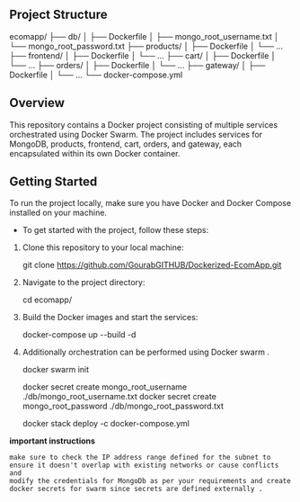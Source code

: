 ## Project Structure
ecomapp/
├── db/
│   ├── Dockerfile
│   ├── mongo_root_username.txt
│   └── mongo_root_password.txt
├── products/
│   ├── Dockerfile
│   └── ...
├── frontend/
│   ├── Dockerfile
│   └── ...
├── cart/
│   ├── Dockerfile
│   └── ...
├── orders/
│   ├── Dockerfile
│   └── ...
├── gateway/
│   ├── Dockerfile
│   └── ...
└── docker-compose.yml

## Overview
This repository contains a Docker project consisting of multiple services orchestrated using Docker Swarm. 
The project includes services for MongoDB, products, frontend, cart, orders, and gateway, each encapsulated within its own Docker container.

## Getting Started 

To run the project locally, make sure you have Docker and Docker Compose installed on your machine.

- To get started with the project, follow these steps:

1. Clone this repository to your local machine:

    
    git clone https://github.com/GourabGITHUB/Dockerized-EcomApp.git
  

2. Navigate to the project directory:

    cd ecomapp/

3. Build the Docker images and start the services:

    docker-compose up --build -d
    
4. Additionally orchestration can be performed using Docker swarm .

    docker swarm init
    
    docker secret create mongo_root_username ./db/mongo_root_username.txt
    docker secret create mongo_root_password ./db/mongo_root_password.txt

    docker stack deploy -c docker-compose.yml <yourstackname>

**important instructions**

    make sure to check the IP address range defined for the subnet to ensure it doesn't overlap with existing networks or cause conflicts and
    modify the credentials for MongoDb as per your requirements and create docker secrets for swarm since secrets are defined externally . 
